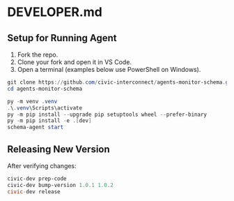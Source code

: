 # DEVELOPER.md

## Setup for Running Agent

1. Fork the repo.
2. Clone your fork and open it in VS Code.
3. Open a terminal (examples below use PowerShell on Windows).

```powershell
git clone https://github.com/civic-interconnect/agents-monitor-schema.git
cd agents-monitor-schema

py -m venv .venv
.\.venv\Scripts\activate
py -m pip install --upgrade pip setuptools wheel --prefer-binary
py -m pip install -e .[dev]
schema-agent start
```

## Releasing New Version

After verifying changes:

```powershell
civic-dev prep-code
civic-dev bump-version 1.0.1 1.0.2
civic-dev release
```
